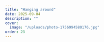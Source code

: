 ```yaml
---
title: "Hanging around"
date: 2025-09-04
description: ""
cover:
  image: "/uploads/photo-1756994580176.jpg"
order: 23
---
```



